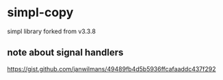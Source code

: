 # simpl-copy
simpl library forked from v3.3.8

## note about signal handlers
<https://gist.github.com/janwilmans/49489fb4d5b5936ffcafaaddc437f292>
